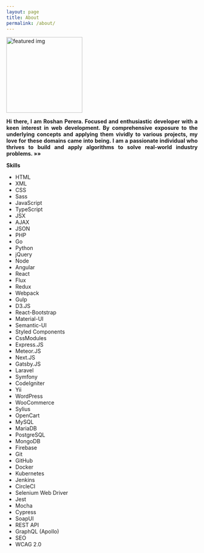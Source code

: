 ```yaml
---
layout: page
title: About
permalink: /about/
---
```

<main class="grid-container">
    <article class="featured">
        <div id="test" onmousedown='return false;' onselectstart='return false;'>
            <img class="center-block" src="https://avatars.githubusercontent.com/u/68834456?v=4" alt="featured img" width="200" height="200" role="img" />
        </div>
        <div style="text-align: justify;">   
            <div id="test" onmousedown='return false;' onselectstart='return false;'>
                <p><b>Hi there, I am Roshan Perera. Focused and enthusiastic developer with a keen interest in web development. By comprehensive exposure to the underlying concepts and applying them vividly to various projects, my love for these domains came into being. I am a passionate individual who thrives to build and apply algorithms to solve real-world industry problems.&nbsp;&raquo;&raquo;</b></p>
            </div>
        </div>
    </article>
</main>

<div class="skills">
    <p><b>Skills</b></p>
    <ul>
        <li>HTML</li>
        <li>XML</li>
        <li>CSS</li>
        <li>Sass</li>
        <li>JavaScript</li>
        <li>TypeScript</li>
        <li>JSX</li>
        <li>AJAX</li>
        <li>JSON</li>
        <li>PHP</li>
        <li>Go</li>
        <li>Python</li>
        <li>jQuery</li>
        <li>Node</li>
        <li>Angular</li>
        <li>React</li>
        <li>Flux</li>
        <li>Redux</li>
        <li>Webpack</li>
        <li>Gulp</li>
        <li>D3.JS</li>
        <li>React-Bootstrap</li>
        <li>Material-UI</li>
        <li>Semantic-UI</li>   
        <li>Styled Components</li>
        <li>CssModules</li>
        <li>Express.JS</li>
        <li>Meteor.JS</li>
        <li>Next.JS</li>
        <li>Gatsby.JS</li>
        <li>Laravel</li>
        <li>Symfony</li>
        <li>CodeIgniter</li>
        <li>Yii</li>
        <li>WordPress</li>
        <li>WooCommerce</li>
        <li>Sylius</li>
        <li>OpenCart</li>
        <li>MySQL</li>
        <li>MariaDB</li>
        <li>PostgreSQL</li>
        <li>MongoDB</li>
        <li>Firebase</li>
        <li>Git</li>
        <li>GitHub</li>
        <li>Docker</li>
        <li>Kubernetes</li>
        <li>Jenkins</li>
        <li>CircleCI</li>
        <li>Selenium Web Driver</li>
        <li>Jest</li>
        <li>Mocha</li>
        <li>Cypress</li>
        <li>SoapUI</li>
        <li>REST API</li>
        <li>GraphQL (Apollo)</li>
        <li>SEO</li>
        <li>WCAG 2.0</li>
    </ul>
</div>

<script src="/js/jquery.min.js"></script>
<link rel="stylesheet" type="text/css" href="/css/styles.css"/>